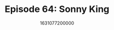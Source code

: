 ---
templateKey: podcast-episode
public: true
url: podcast/episode-64-sonny-king
title: " Episode 64: Sonny King "
description:  Host Derek E Silva joins Sonny King, Executive Technology Director for frog, an award-winning design studio. A great conversation on best practices for achieving privacy by design, the importance of building a more sustainable future, and how startups can make their mark in the world. 
date: 1631077200000
featuredimage: /img/podcast/P8PGuestCard_SonnyKing.jpg
socialimage: https://www.orchid.com/img/podcast/P8PEpisode_SonnyKing.png
platformurls:
 - https://podcasts.apple.com/us/podcast/privacy-by-design-and-making-your-mark-in-the-world/id1516705670?i=1000534707637
 - https://open.spotify.com/episode/1CSD17qIT4T2qYhjgGmpYG
 - https://podcasts.google.com/feed/aHR0cHM6Ly9mb2xsb3d0aGV3aGl0ZXJhYmJpdC5saWJzeW4uY29tL3Jzcw/episode/NGZmNGJlYTEtM2EyNy00ODA0LTk3ZGYtMGYxOTkyOTdmNWE2
 - 
 - https://castbox.fm/episode/Privacy-by-Design-and-Making-Your-Mark-in-the-World-with-Sonny-King-id2954358-id421573222
 - 
 - https://tunein.com/podcasts/Technology-Podcasts/Follow-the-White-Rabbit-p1330281/?topicId=165662625
---